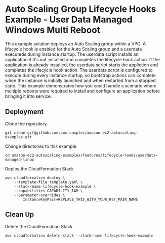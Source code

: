 # Auto Scaling Group Lifecycle Hooks Example - User Data Managed Windows Multi Reboot

This example solution deploys an Auto Scaling group within a VPC. A lifecycle hook is enabled for the Auto Scaling group and a userdata executeds during instance startup. The userdata script installs an application if it's not installed and completes the lifecycle hook action. If the application is already installed, the userdata script starts the appliction and completes the lifecycle hook action. The userdata script is configured to execute during every instance startup, so bootstrap actions can complete when the instance is initially launched and when restarted from a stopped state. This example demonstrates how you could handle a scenario where multiple reboots were required to install and configure an application before bringing it into service.

## Deployment

Clone the repository.

```
git clone git@github.com:aws-samples/amazon-ec2-autoscaling-examples.git
```

Change directories to this example.

```
cd amazon-ec2-autoscaling-examples/features/lifecycle-hooks/userdata-managed-linux
```

Deploy the CloudFormation Stack

```
aws cloudformation deploy \
    --template-file template.yaml \
    --stack-name lifecycle-hook-example \
    --capabilities CAPABILITY_IAM \
    --parameter-overrides \
        InstanceKeyPair=REPLACE_THIS_WITH_YOUR_KEY_PAIR_NAME
```

## Clean Up

Delete the CloudFormation Stack

```
aws cloudformation delete-stack --stack-name lifecycle-hook-example
```